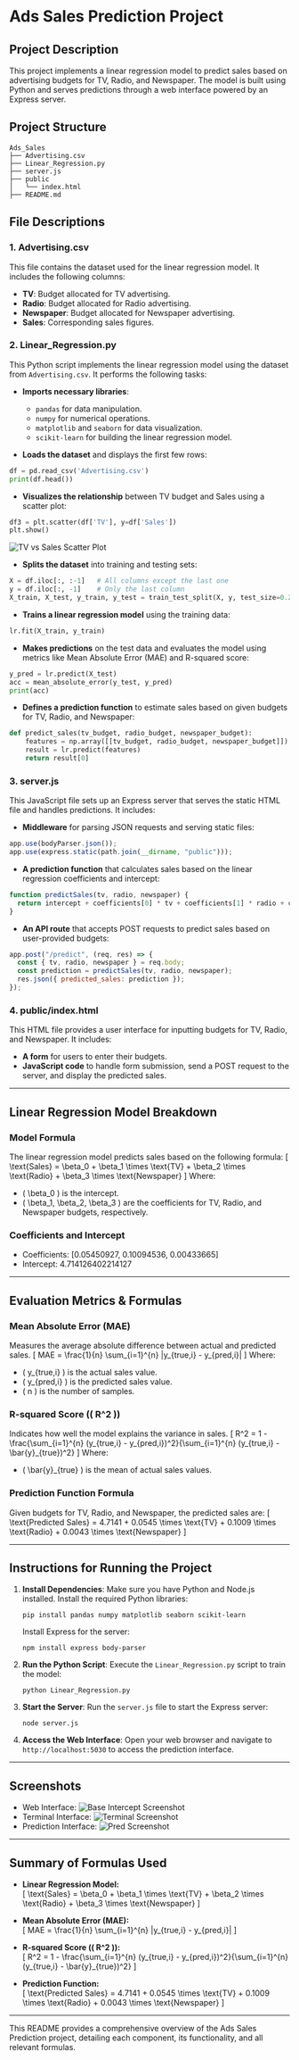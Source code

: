 # Ads Sales Prediction Project

## Project Description
This project implements a linear regression model to predict sales based on advertising budgets for TV, Radio, and Newspaper. The model is built using Python and serves predictions through a web interface powered by an Express server.

## Project Structure
```
Ads_Sales
├── Advertising.csv
├── Linear_Regression.py
├── server.js
├── public
│   └── index.html
├── README.md
```

## File Descriptions

### 1. Advertising.csv
This file contains the dataset used for the linear regression model. It includes the following columns:
- **TV**: Budget allocated for TV advertising.
- **Radio**: Budget allocated for Radio advertising.
- **Newspaper**: Budget allocated for Newspaper advertising.
- **Sales**: Corresponding sales figures.

### 2. Linear_Regression.py
This Python script implements the linear regression model using the dataset from `Advertising.csv`. It performs the following tasks:
- **Imports necessary libraries**: 
  - `pandas` for data manipulation.
  - `numpy` for numerical operations.
  - `matplotlib` and `seaborn` for data visualization.
  - `scikit-learn` for building the linear regression model.
  
- **Loads the dataset** and displays the first few rows:
```python
df = pd.read_csv('Advertising.csv')
print(df.head())
```

- **Visualizes the relationship** between TV budget and Sales using a scatter plot:
```python
df3 = plt.scatter(df['TV'], y=df['Sales'])
plt.show()
```
![TV vs Sales Scatter Plot](tv.png)

- **Splits the dataset** into training and testing sets:
```python
X = df.iloc[:, :-1]   # All columns except the last one
y = df.iloc[:, -1]    # Only the last column
X_train, X_test, y_train, y_test = train_test_split(X, y, test_size=0.2, random_state=42)
```

- **Trains a linear regression model** using the training data:
```python
lr.fit(X_train, y_train)
```

- **Makes predictions** on the test data and evaluates the model using metrics like Mean Absolute Error (MAE) and R-squared score:
```python
y_pred = lr.predict(X_test)
acc = mean_absolute_error(y_test, y_pred)
print(acc)
```

- **Defines a prediction function** to estimate sales based on given budgets for TV, Radio, and Newspaper:
```python
def predict_sales(tv_budget, radio_budget, newspaper_budget):
    features = np.array([[tv_budget, radio_budget, newspaper_budget]])
    result = lr.predict(features)
    return result[0]
```

### 3. server.js
This JavaScript file sets up an Express server that serves the static HTML file and handles predictions. It includes:
- **Middleware** for parsing JSON requests and serving static files:
```javascript
app.use(bodyParser.json());
app.use(express.static(path.join(__dirname, "public")));
```

- **A prediction function** that calculates sales based on the linear regression coefficients and intercept:
```javascript
function predictSales(tv, radio, newspaper) {
  return intercept + coefficients[0] * tv + coefficients[1] * radio + coefficients[2] * newspaper;
}
```

- **An API route** that accepts POST requests to predict sales based on user-provided budgets:
```javascript
app.post("/predict", (req, res) => {
  const { tv, radio, newspaper } = req.body;
  const prediction = predictSales(tv, radio, newspaper);
  res.json({ predicted_sales: prediction });
});
```

### 4. public/index.html
This HTML file provides a user interface for inputting budgets for TV, Radio, and Newspaper. It includes:
- **A form** for users to enter their budgets.
- **JavaScript code** to handle form submission, send a POST request to the server, and display the predicted sales.

---

## Linear Regression Model Breakdown

### **Model Formula**
The linear regression model predicts sales based on the following formula:
\[
\text{Sales} = \beta_0 + \beta_1 \times \text{TV} + \beta_2 \times \text{Radio} + \beta_3 \times \text{Newspaper}
\]
Where:
- \( \beta_0 \) is the intercept.
- \( \beta_1, \beta_2, \beta_3 \) are the coefficients for TV, Radio, and Newspaper budgets, respectively.

### **Coefficients and Intercept**
- Coefficients: [0.05450927, 0.10094536, 0.00433665]
- Intercept: 4.714126402214127

---

## Evaluation Metrics & Formulas

### **Mean Absolute Error (MAE)**
Measures the average absolute difference between actual and predicted sales.
\[
MAE = \frac{1}{n} \sum_{i=1}^{n} |y_{true,i} - y_{pred,i}|
\]
Where:
- \( y_{true,i} \) is the actual sales value.
- \( y_{pred,i} \) is the predicted sales value.
- \( n \) is the number of samples.

### **R-squared Score (\( R^2 \))**
Indicates how well the model explains the variance in sales.
\[
R^2 = 1 - \frac{\sum_{i=1}^{n} (y_{true,i} - y_{pred,i})^2}{\sum_{i=1}^{n} (y_{true,i} - \bar{y}_{true})^2}
\]
Where:
- \( \bar{y}_{true} \) is the mean of actual sales values.

### **Prediction Function Formula**
Given budgets for TV, Radio, and Newspaper, the predicted sales are:
\[
\text{Predicted Sales} = 4.7141 + 0.0545 \times \text{TV} + 0.1009 \times \text{Radio} + 0.0043 \times \text{Newspaper}
\]

---

## Instructions for Running the Project
1. **Install Dependencies**:
   Make sure you have Python and Node.js installed. Install the required Python libraries:
   ```
   pip install pandas numpy matplotlib seaborn scikit-learn
   ```
   Install Express for the server:
   ```
   npm install express body-parser
   ```

2. **Run the Python Script**:
   Execute the `Linear_Regression.py` script to train the model:
   ```
   python Linear_Regression.py
   ```

3. **Start the Server**:
   Run the `server.js` file to start the Express server:
   ```
   node server.js
   ```

4. **Access the Web Interface**:
   Open your web browser and navigate to `http://localhost:5030` to access the prediction interface.

---

## Screenshots
- Web Interface: ![Base Intercept Screenshot](Screenshot_2025-08-22_01_33_06.png)
- Terminal Interface: ![Terminal Screenshot](Screenshot_2025-08-22_01_33_50.png)
- Prediction Interface: ![Pred Screenshot](Screenshot_2025-08-22_01_34_21.png)

---

## Summary of Formulas Used

- **Linear Regression Model:**  
  \[
  \text{Sales} = \beta_0 + \beta_1 \times \text{TV} + \beta_2 \times \text{Radio} + \beta_3 \times \text{Newspaper}
  \]

- **Mean Absolute Error (MAE):**  
  \[
  MAE = \frac{1}{n} \sum_{i=1}^{n} |y_{true,i} - y_{pred,i}|
  \]

- **R-squared Score (\( R^2 \)):**  
  \[
  R^2 = 1 - \frac{\sum_{i=1}^{n} (y_{true,i} - y_{pred,i})^2}{\sum_{i=1}^{n} (y_{true,i} - \bar{y}_{true})^2}
  \]

- **Prediction Function:**  
  \[
  \text{Predicted Sales} = 4.7141 + 0.0545 \times \text{TV} + 0.1009 \times \text{Radio} + 0.0043 \times \text{Newspaper}
  \]

---

This README provides a comprehensive overview of the Ads Sales Prediction project, detailing each component, its functionality, and all relevant formulas.
